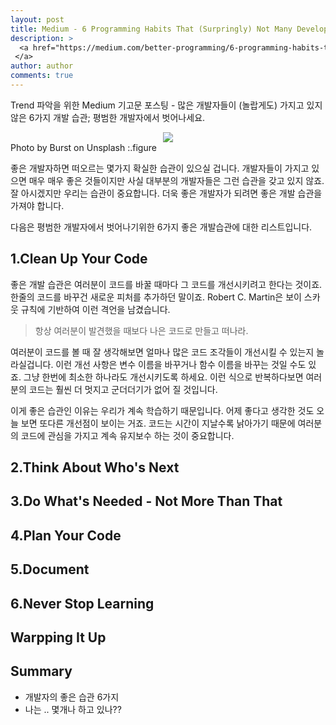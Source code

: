 ```yaml
---
layout: post
title: Medium - 6 Programming Habits That (Surpringly) Not Many Developers Have
description: >
  <a href="https://medium.com/better-programming/6-programming-habits-that-surprisingly-not-many-developers-have-c58acd9a67f3"> 원문 - Daan
 </a>
author: author
comments: true
---
```


Trend 파악을 위한 Medium 기고문 포스팅 - 많은 개발자들이 (놀랍게도) 가지고 있지 않은 6가지 개발 습관; 평범한 개발자에서 벗어나세요.

<center>
<img src="https://miro.medium.com/max/700/0*sLcPI9RLpAJdbm6n"/>
</center>
Photo by Burst on Unsplash
:.figure

좋은 개발자하면 떠오르는 몇가지 확실한 습관이 있으실 겁니다. 개발자들이 가지고 있으면 매우 매우 좋은 것들이지만 사실 대부분의 개발자들은 그런 습관을 갖고 있지 않죠. 잘 아시겠지만 우리는 습관이 중요합니다. 더욱 좋은 개발자가 되려면 좋은 개발 습관을 가져야 합니다.

다음은 평범한 개발자에서 벗어나기위한 6가지 좋은 개발습관에 대한 리스트입니다.

## 1.Clean Up Your Code

좋은 개발 습관은 여러분이 코드를 바꿀 때마다 그 코드를 개선시키려고 한다는 것이죠. 한줄의 코드를 바꾸건 새로운 피처를 추가하던 말이죠. Robert C. Martin은 보이 스카웃 규칙에 기반하여 이런 격언을 남겼습니다.
> 항상 여러분이 발견했을 때보다 나은 코드로 만들고 떠나라.

여러분이 코드를 볼 때 잘 생각해보면 얼마나 많은 코드 조각들이 개선시킬 수 있는지 놀라실겁니다. 이런 개선 사항은 변수 이름을 바꾸거나 함수 이름을 바꾸는 것일 수도 있죠. 그냥 한번에 최소한 하나라도 개선시키도록 하세요. 이런 식으로 반복하다보면 여러분의 코드는 훨씬 더 멋지고 군더더기가 없어 질 것입니다.

이게 좋은 습관인 이유는 우리가 계속 학습하기 때문입니다. 어제 좋다고 생각한 것도 오늘 보면 또다른 개선점이 보이는 거죠. 코드는 시간이 지날수록 낡아가기 때문에 여러분의 코드에 관심을 가지고 계속 유지보수 하는 것이 중요합니다.

## 2.Think About Who's Next

## 3.Do What's Needed - Not More Than That

## 4.Plan Your Code

## 5.Document

## 6.Never Stop Learning

## Warpping It Up

## Summary
* 개발자의 좋은 습관 6가지
* 나는 .. 몇개나 하고 있나??
